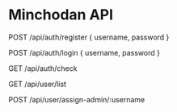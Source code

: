 # Minchodan API

POST /api/auth/register
    {
        username,
        password
    }

POST /api/auth/login
    {
        username,
        password
    }

GET /api/auth/check

GET /api/user/list

POST /api/user/assign-admin/:username